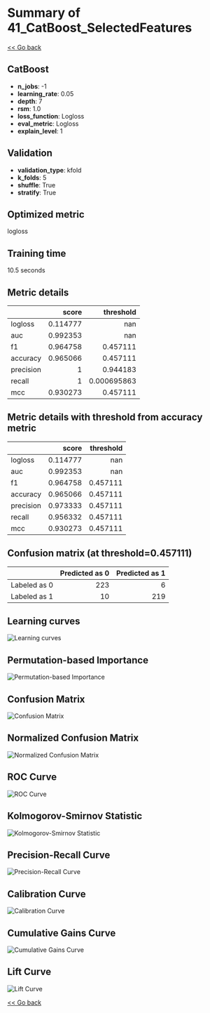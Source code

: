 # Summary of 41_CatBoost_SelectedFeatures

[<< Go back](../README.md)


## CatBoost
- **n_jobs**: -1
- **learning_rate**: 0.05
- **depth**: 7
- **rsm**: 1.0
- **loss_function**: Logloss
- **eval_metric**: Logloss
- **explain_level**: 1

## Validation
 - **validation_type**: kfold
 - **k_folds**: 5
 - **shuffle**: True
 - **stratify**: True

## Optimized metric
logloss

## Training time

10.5 seconds

## Metric details
|           |    score |     threshold |
|:----------|---------:|--------------:|
| logloss   | 0.114777 | nan           |
| auc       | 0.992353 | nan           |
| f1        | 0.964758 |   0.457111    |
| accuracy  | 0.965066 |   0.457111    |
| precision | 1        |   0.944183    |
| recall    | 1        |   0.000695863 |
| mcc       | 0.930273 |   0.457111    |


## Metric details with threshold from accuracy metric
|           |    score |   threshold |
|:----------|---------:|------------:|
| logloss   | 0.114777 |  nan        |
| auc       | 0.992353 |  nan        |
| f1        | 0.964758 |    0.457111 |
| accuracy  | 0.965066 |    0.457111 |
| precision | 0.973333 |    0.457111 |
| recall    | 0.956332 |    0.457111 |
| mcc       | 0.930273 |    0.457111 |


## Confusion matrix (at threshold=0.457111)
|              |   Predicted as 0 |   Predicted as 1 |
|:-------------|-----------------:|-----------------:|
| Labeled as 0 |              223 |                6 |
| Labeled as 1 |               10 |              219 |

## Learning curves
![Learning curves](learning_curves.png)

## Permutation-based Importance
![Permutation-based Importance](permutation_importance.png)
## Confusion Matrix

![Confusion Matrix](confusion_matrix.png)


## Normalized Confusion Matrix

![Normalized Confusion Matrix](confusion_matrix_normalized.png)


## ROC Curve

![ROC Curve](roc_curve.png)


## Kolmogorov-Smirnov Statistic

![Kolmogorov-Smirnov Statistic](ks_statistic.png)


## Precision-Recall Curve

![Precision-Recall Curve](precision_recall_curve.png)


## Calibration Curve

![Calibration Curve](calibration_curve_curve.png)


## Cumulative Gains Curve

![Cumulative Gains Curve](cumulative_gains_curve.png)


## Lift Curve

![Lift Curve](lift_curve.png)



[<< Go back](../README.md)
